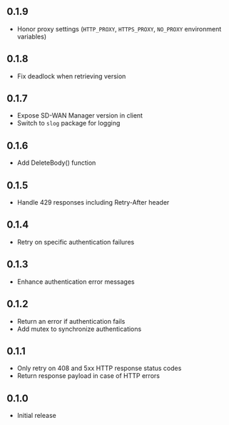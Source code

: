 ## 0.1.9

- Honor proxy settings (`HTTP_PROXY`, `HTTPS_PROXY`, `NO_PROXY` environment variables)

## 0.1.8

- Fix deadlock when retrieving version

## 0.1.7

- Expose SD-WAN Manager version in client
- Switch to `slog` package for logging

## 0.1.6

- Add DeleteBody() function

## 0.1.5

- Handle 429 responses including Retry-After header

## 0.1.4

- Retry on specific authentication failures

## 0.1.3

- Enhance authentication error messages

## 0.1.2

- Return an error if authentication fails
- Add mutex to synchronize authentications

## 0.1.1

- Only retry on 408 and 5xx HTTP response status codes
- Return response payload in case of HTTP errors

## 0.1.0

- Initial release
